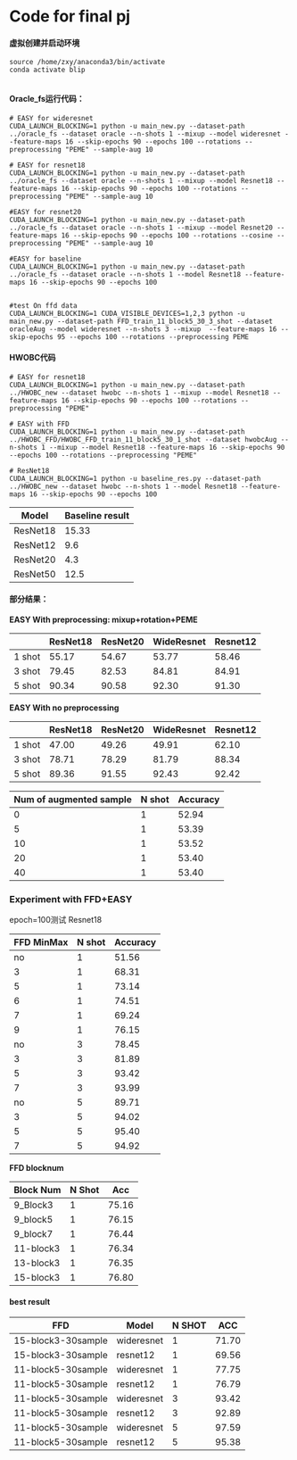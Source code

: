 # Code for final pj

#### 虚拟创建并启动环境

```shell
source /home/zxy/anaconda3/bin/activate
conda activate blip
       
```

#### Oracle_fs运行代码：

```shell
# EASY for wideresnet
CUDA_LAUNCH_BLOCKING=1 python -u main_new.py --dataset-path ../oracle_fs --dataset oracle --n-shots 1 --mixup --model wideresnet --feature-maps 16 --skip-epochs 90 --epochs 100 --rotations --preprocessing "PEME" --sample-aug 10

# EASY for resnet18
CUDA_LAUNCH_BLOCKING=1 python -u main_new.py --dataset-path ../oracle_fs --dataset oracle --n-shots 1 --mixup --model Resnet18 --feature-maps 16 --skip-epochs 90 --epochs 100 --rotations --preprocessing "PEME" --sample-aug 10

#EASY for resnet20
CUDA_LAUNCH_BLOCKING=1 python -u main_new.py --dataset-path ../oracle_fs --dataset oracle --n-shots 1 --mixup --model Resnet20 --feature-maps 16 --skip-epochs 90 --epochs 100 --rotations --cosine --preprocessing "PEME" --sample-aug 10

#EASY for baseline
CUDA_LAUNCH_BLOCKING=1 python -u main_new.py --dataset-path ../oracle_fs --dataset oracle --n-shots 1 --model Resnet18 --feature-maps 16 --skip-epochs 90 --epochs 100


#test On ffd data
CUDA_LAUNCH_BLOCKING=1 CUDA_VISIBLE_DEVICES=1,2,3 python -u main_new.py --dataset-path FFD_train_11_block5_30_3_shot --dataset oracleAug --model wideresnet --n-shots 3 --mixup  --feature-maps 16 --skip-epochs 95 --epochs 100 --rotations --preprocessing PEME
```



#### HWOBC代码

```shell
# EASY for resnet18
CUDA_LAUNCH_BLOCKING=1 python -u main_new.py --dataset-path ../HWOBC_new --dataset hwobc --n-shots 1 --mixup --model Resnet18 --feature-maps 16 --skip-epochs 90 --epochs 100 --rotations --preprocessing "PEME"

# EASY with FFD
CUDA_LAUNCH_BLOCKING=1 python -u main_new.py --dataset-path ../HWOBC_FFD/HWOBC_FFD_train_11_block5_30_1_shot --dataset hwobcAug --n-shots 1 --mixup --model Resnet18 --feature-maps 16 --skip-epochs 90 --epochs 100 --rotations --preprocessing "PEME"

# ResNet18
CUDA_LAUNCH_BLOCKING=1 python -u baseline_res.py --dataset-path ../HWOBC_new --dataset hwobc --n-shots 1 --model Resnet18 --feature-maps 16 --skip-epochs 90 --epochs 100
```



| Model    | Baseline result |
| -------- | --------------- |
| ResNet18 | 15.33           |
| ResNet12 | 9.6             |
| ResNet20 | 4.3             |
| ResNet50 | 12.5            |





#### 部分结果：

**EASY With preprocessing: mixup+rotation+PEME**

|        | ResNet18 | ResNet20 | WideResnet | Resnet12 |
| ------ | -------- | -------- | ---------- | -------- |
| 1 shot | 55.17    | 54.67    | 53.77      | 58.46    |
| 3 shot | 79.45    | 82.53    | 84.81      | 84.91    |
| 5 shot | 90.34    | 90.58    | 92.30      | 91.30    |



**EASY With no preprocessing**

|        | ResNet18 | ResNet20 | WideResnet | Resnet12 |
| ------ | -------- | -------- | ---------- | -------- |
| 1 shot | 47.00    | 49.26    | 49.91      | 62.10    |
| 3 shot | 78.71    | 78.29    | 81.79      | 88.34    |
| 5 shot | 89.36    | 91.55    | 92.43      | 92.42    |



| Num of augmented sample | N shot | Accuracy |
| ----------------------- | ------ | -------- |
| 0                       | 1      | 52.94    |
| 5                       | 1      | 53.39    |
| 10                      | 1      | 53.52    |
| 20                      | 1      | 53.40    |
| 40                      | 1      | 53.40    |



### Experiment with FFD+EASY

epoch=100测试 Resnet18

| FFD MinMax | N shot | Accuracy |
| ---------- | ------ | -------- |
| no         | 1      | 51.56    |
| 3          | 1      | 68.31    |
| 5          | 1      | 73.14    |
| 6          | 1      | 74.51    |
| 7          | 1      | 69.24    |
| 9          | 1      | 76.15    |
| no         | 3      | 78.45    |
| 3          | 3      | 81.89    |
| 5          | 3      | 93.42    |
| 7          | 3      | 93.99    |
| no         | 5      | 89.71    |
| 3          | 5      | 94.02    |
| 5          | 5      | 95.40    |
| 7          | 5      | 94.92    |



**FFD blocknum**

| Block Num | N Shot | Acc   |
| --------- | ------ | ----- |
| 9_Block3  | 1      | 75.16 |
| 9_block5  | 1      | 76.15 |
| 9_block7  | 1      | 76.44 |
| 11-block3 | 1      | 76.34 |
| 13-block3 | 1      | 76.35 |
| 15-block3 | 1      | 76.80 |



#### **best result**

| FFD                | Model      | N SHOT | ACC   |
| ------------------ | ---------- | ------ | ----- |
| 15-block3-30sample | wideresnet | 1      | 71.70 |
| 15-block3-30sample | resnet12   | 1      | 69.56 |
| 11-block5-30sample | wideresnet | 1      | 77.75 |
| 11-block5-30sample | resnet12   | 1      | 76.79 |
| 11-block5-30sample | wideresnet | 3      | 93.42 |
| 11-block5-30sample | resnet12   | 3      | 92.89 |
| 11-block5-30sample | wideresnet | 5      | 97.59 |
| 11-block5-30sample | resnet12   | 5      | 95.38 |







